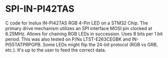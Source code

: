 # SPI-IN-PI42TAS
C code for Inolux IN-PI42TAS RGB 4-Pin LED on a STM32 Chip. The primary drive mechanism utilizes an SPI interface MOSI pin clocked at 6.25MHz. Allows for chaining RGB LEDs in succession. Uses 8 bits per 1 bit period. This was also tested on P/Ns LTST-E263CEGBK and IN-PI55TATPRPGPB. Some LEDs might flip the 24-bit protocol (RGB vs GRB, etc.). It's up to the user to feed the correct data.